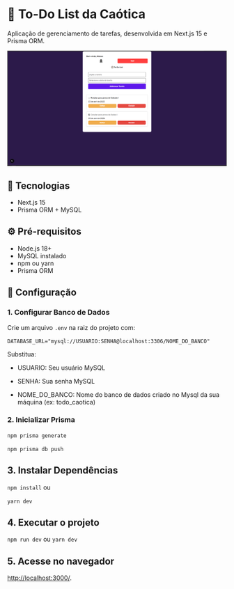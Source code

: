 # 📝 To-Do List da Caótica

Aplicação de gerenciamento de tarefas, desenvolvida em Next.js 15 e Prisma ORM.

![Tela do Dashboard](/public/dashboard.png)

## 🚀 Tecnologias
- Next.js 15 
- Prisma ORM + MySQL

## ⚙️ Pré-requisitos
- Node.js 18+
- MySQL instalado
- npm ou yarn
- Prisma ORM

## 🔧 Configuração

### 1. Configurar Banco de Dados
Crie um arquivo `.env` na raiz do projeto com: 

```env
DATABASE_URL="mysql://USUARIO:SENHA@localhost:3306/NOME_DO_BANCO"
```

Substitua:

* USUARIO: Seu usuário MySQL

* SENHA: Sua senha MySQL

* NOME_DO_BANCO: Nome do banco de dados criado no Mysql da sua máquina (ex: todo_caotica)
### 2. Inicializar Prisma
`npm prisma generate`

`npm prisma db push`

## 3. Instalar Dependências
`npm install`   ou

`yarn dev`

## 4. Executar o projeto
`npm run dev` ou
`yarn dev`

## 5. Acesse no navegador
[http://localhost:3000/](http://localhost:3000/).

